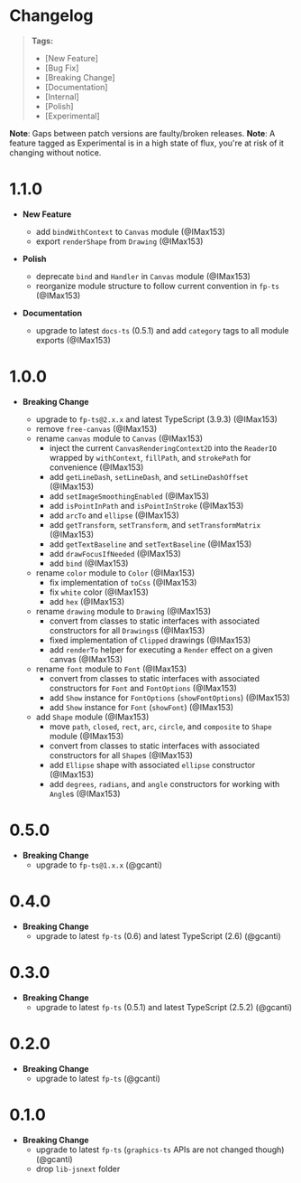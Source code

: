 # Changelog

> **Tags:**
>
> - [New Feature]
> - [Bug Fix]
> - [Breaking Change]
> - [Documentation]
> - [Internal]
> - [Polish]
> - [Experimental]

**Note**: Gaps between patch versions are faulty/broken releases. **Note**: A feature tagged as Experimental is in a
high state of flux, you're at risk of it changing without notice.

# 1.1.0

- **New Feature**

  - add `bindWithContext` to `Canvas` module (@IMax153)
  - export `renderShape` from `Drawing` (@IMax153)

- **Polish**

  - deprecate `bind` and `Handler` in `Canvas` module (@IMax153)
  - reorganize module structure to follow current convention in `fp-ts` (@IMax153)

- **Documentation**

  - upgrade to latest `docs-ts` (0.5.1) and add `category` tags to all module exports (@IMax153)

# 1.0.0

- **Breaking Change**

  - upgrade to `fp-ts@2.x.x` and latest TypeScript (3.9.3) (@IMax153)
  - remove `free-canvas` (@IMax153)
  - rename `canvas` module to `Canvas` (@IMax153)
    - inject the current `CanvasRenderingContext2D` into the `ReaderIO` wrapped by `withContext`, `fillPath`, and `strokePath` for convenience (@IMax153)
    - add `getLineDash`, `setLineDash`, and `setLineDashOffset` (@IMax153)
    - add `setImageSmoothingEnabled` (@IMax153)
    - add `isPointInPath` and `isPointInStroke` (@IMax153)
    - add `arcTo` and `ellipse` (@IMax153)
    - add `getTransform`, `setTransform`, and `setTransformMatrix` (@IMax153)
    - add `getTextBaseline` and `setTextBaseline` (@IMax153)
    - add `drawFocusIfNeeded` (@IMax153)
    - add `bind` (@IMax153)
  - rename `color` module to `Color` (@IMax153)
    - fix implementation of `toCss` (@IMax153)
    - fix `white` color (@IMax153)
    - add `hex` (@IMax153)
  - rename `drawing` module to `Drawing` (@IMax153)
    - convert from classes to static interfaces with associated constructors for all `Drawings`s (@IMax153)
    - fixed implementation of `Clipped` drawings (@IMax153)
    - add `renderTo` helper for executing a `Render` effect on a given canvas (@IMax153)
  - rename `font` module to `Font` (@IMax153)
    - convert from classes to static interfaces with associated constructors for `Font` and `FontOptions` (@IMax153)
    - add `Show` instance for `FontOptions` (`showFontOptions`) (@IMax153)
    - add `Show` instance for `Font` (`showFont`) (@IMax153)
  - add `Shape` module (@IMax153)
    - move `path`, `closed`, `rect`, `arc`, `circle`, and `composite` to `Shape` module (@IMax153)
    - convert from classes to static interfaces with associated constructors for all `Shape`s (@IMax153)
    - add `Ellipse` shape with associated `ellipse` constructor (@IMax153)
    - add `degrees`, `radians`, and `angle` constructors for working with `Angle`s (@IMax153)

# 0.5.0

- **Breaking Change**
  - upgrade to `fp-ts@1.x.x` (@gcanti)

# 0.4.0

- **Breaking Change**
  - upgrade to latest `fp-ts` (0.6) and latest TypeScript (2.6) (@gcanti)

# 0.3.0

- **Breaking Change**
  - upgrade to latest `fp-ts` (0.5.1) and latest TypeScript (2.5.2) (@gcanti)

# 0.2.0

- **Breaking Change**
  - upgrade to latest `fp-ts` (@gcanti)

# 0.1.0

- **Breaking Change**
  - upgrade to latest `fp-ts` (`graphics-ts` APIs are not changed though) (@gcanti)
  - drop `lib-jsnext` folder
